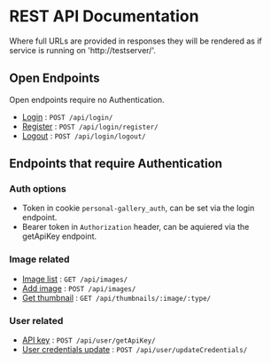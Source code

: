 # REST API Documentation

Where full URLs are provided in responses they will be rendered as if service
is running on 'http://testserver/'.

## Open Endpoints

Open endpoints require no Authentication.

* [Login](login/post.md) : `POST /api/login/`
* [Register](login/register/post.md) : `POST /api/login/register/`
* [Logout](login/logout.md) : `POST /api/login/logout/`

## Endpoints that require Authentication

### Auth options
* Token in cookie `personal-gallery_auth`, can be set via the login endpoint.
* Bearer token in `Authorization` header, can be aquiered via the getApiKey endpoint.

### Image related

* [Image list](images/get.md) : `GET /api/images/`
* [Add image](images/post.md) : `POST /api/images/`
* [Get thumbnail](thumbnails/get.md) : `GET /api/thumbnails/:image/:type/`

### User related

* [API key](user/getApiKey/post.md) : `POST /api/user/getApiKey/`
* [User credentials update](user/updateCredentials/post.md) : `POST /api/user/updateCredentials/`